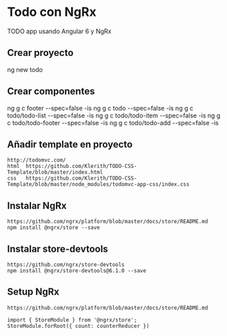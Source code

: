 # Todo con NgRx

TODO app usando Angular 6 y NgRx

## Crear proyecto
ng new todo


## Crear componentes

ng g c footer --spec=false -is
ng g c todo --spec=false -is
ng g c todo/todo-list --spec=false -is
ng g c todo/todo-item --spec=false -is
ng g c todo/todo-footer --spec=false -is
ng g c todo/todo-add --spec=false -is

## Añadir template en proyecto
    http://todomvc.com/
    html  https://github.com/Klerith/TODO-CSS-Template/blob/master/index.html
    css   https://github.com/Klerith/TODO-CSS-Template/blob/master/node_modules/todomvc-app-css/index.css

## Instalar NgRx
    https://github.com/ngrx/platform/blob/master/docs/store/README.md
    npm install @ngrx/store --save

## Instalar store-devtools
    https://github.com/ngrx/store-devtools
    npm install @ngrx/store-devtools@6.1.0 --save

## Setup  NgRx
    https://github.com/ngrx/platform/blob/master/docs/store/README.md

    import { StoreModule } from '@ngrx/store';
    StoreModule.forRoot({ count: counterReducer })